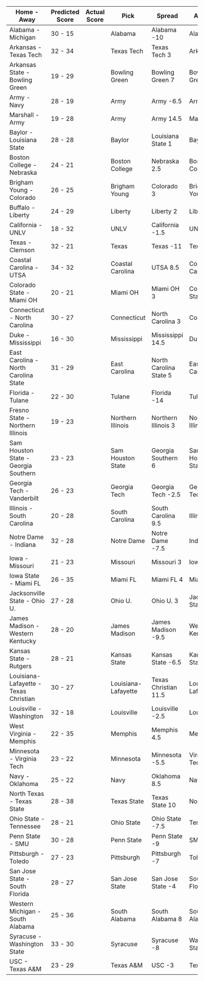 Home - Away | Predicted Score | Actual Score | Pick | Spread | ATS Pick | O/U | O/U Pick
--- | --- | --- | --- | --- | --- | --- | ---
Alabama - Michigan | 30 - 15 |  | Alabama | Alabama -10 | Alabama | 42.5 | Over
Arkansas - Texas Tech | 32 - 34 |  | Texas Tech | Texas Tech 3 | Arkansas | 60.5 | Over
Arkansas State - Bowling Green | 19 - 29 |  | Bowling Green | Bowling Green 7 | Bowling Green | 50.5 | Under
Army - Navy | 28 - 19 |  | Army | Army -6.5 | Army | 39.5 | Over
Marshall - Army | 19 - 28 |  | Army | Army 14.5 | Marshall | 47.5 | Under
Baylor - Louisiana State | 28 - 28 |  | Baylor | Louisiana State 1 | Baylor | 59.5 | Under
Boston College - Nebraska | 24 - 21 |  | Boston College | Nebraska 2.5 | Boston College | 45.5 | Under
Brigham Young - Colorado | 26 - 25 |  | Brigham Young | Colorado 3 | Brigham Young | 54.5 | Under
Buffalo - Liberty | 24 - 29 |  | Liberty | Liberty 2 | Liberty | 52.5 | Over
California - UNLV | 18 - 32 |  | UNLV | California -1.5 | UNLV | 50.5 | Under
Texas - Clemson | 32 - 21 |  | Texas | Texas -11 | Texas | 51.5 | Over
Coastal Carolina - UTSA | 34 - 32 |  | Coastal Carolina | UTSA 8.5 | Coastal Carolina | 55.5 | Over
Colorado State - Miami OH | 20 - 21 |  | Miami OH | Miami OH 3 | Colorado State | 42.5 | Under
Connecticut - North Carolina | 30 - 27 |  | Connecticut | North Carolina 3 | Connecticut | 54.5 | Over
Duke - Mississippi | 16 - 30 |  | Mississippi | Mississippi 14.5 | Duke | 52.5 | Under
East Carolina - North Carolina State | 31 - 29 |  | East Carolina | North Carolina State 5 | East Carolina | 58.5 | Over
Florida - Tulane | 22 - 30 |  | Tulane | Florida -14 | Tulane | 50.5 | Over
Fresno State - Northern Illinois | 19 - 23 |  | Northern Illinois | Northern Illinois 3 | Northern Illinois | 39.5 | Over
Sam Houston State - Georgia Southern | 23 - 23 |  | Sam Houston State | Georgia Southern 6 | Sam Houston State | 48.5 | Under
Georgia Tech - Vanderbilt | 26 - 23 |  | Georgia Tech | Georgia Tech -2.5 | Georgia Tech | 51.5 | Under
Illinois - South Carolina | 20 - 28 |  | South Carolina | South Carolina 9.5 | Illinois | 47.5 | Over
Notre Dame - Indiana | 32 - 28 |  | Notre Dame | Notre Dame -7.5 | Indiana | 51.5 | Over
Iowa - Missouri | 21 - 23 |  | Missouri | Missouri 3 | Iowa | 40.5 | Over
Iowa State - Miami FL | 26 - 35 |  | Miami FL | Miami FL 4 | Miami FL | 55.5 | Over
Jacksonville State - Ohio U. | 27 - 28 |  | Ohio U. | Ohio U. 3 | Jacksonville State | 54.5 | Over
James Madison - Western Kentucky | 28 - 20 |  | James Madison | James Madison -9.5 | Western Kentucky | 52.5 | Under
Kansas State - Rutgers | 28 - 21 |  | Kansas State | Kansas State -6.5 | Kansas State | 51.5 | Under
Louisiana-Lafayette - Texas Christian | 30 - 27 |  | Louisiana-Lafayette | Texas Christian 11.5 | Louisiana-Lafayette | 58.5 | Under
Louisville - Washington | 32 - 18 |  | Louisville | Louisville -2.5 | Louisville | 49.5 | Over
West Virginia - Memphis | 22 - 35 |  | Memphis | Memphis 4.5 | Memphis | 58.5 | Under
Minnesota - Virginia Tech | 23 - 22 |  | Minnesota | Minnesota -5.5 | Virginia Tech | 42.5 | Over
Navy - Oklahoma | 25 - 22 |  | Navy | Oklahoma  8.5 | Navy | 43.5 | Over
North Texas - Texas State | 28 - 38 |  | Texas State | Texas State 10 | North Texas | 68.5 | Under
Ohio State - Tennessee | 28 - 21 |  | Ohio State | Ohio State -7.5 | Tennessee | 47.5 | Over
Penn State - SMU | 30 - 28 |  | Penn State | Penn State -9 | SMU | 53.5 | Over
Pittsburgh - Toledo | 27 - 23 |  | Pittsburgh | Pittsburgh -7 | Toledo | 51.5 | Under
San Jose State - South Florida | 28 - 27 |  | San Jose State | San Jose State -4 | South Florida | 62.5 | Under
Western Michigan - South Alabama | 25 - 36 |  | South Alabama | South Alabama 8 | South Alabama | 57.5 | Over
Syracuse - Washington State | 33 - 30 |  | Syracuse | Syracuse -8 | Washington State | 61.5 | Over
USC - Texas A&M | 23 - 29 |  | Texas A&M | USC -3 | Texas A&M | 51.5 | Over
